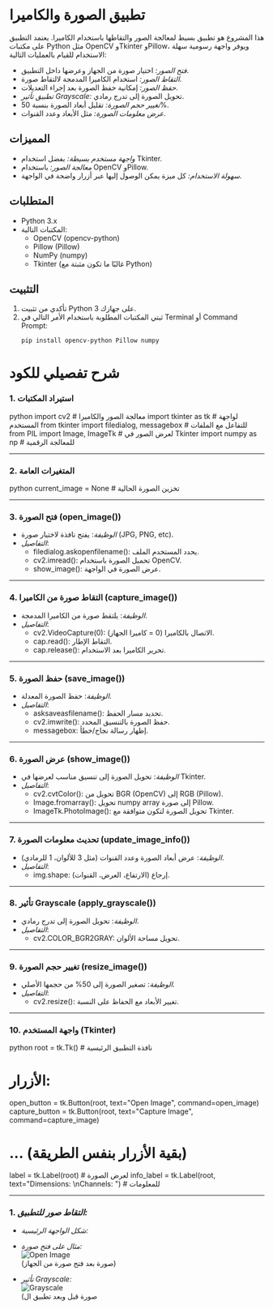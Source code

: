 # تطبيق الصورة والكاميرا

هذا المشروع هو تطبيق بسيط لمعالجة الصور والتقاطها باستخدام الكاميرا. يعتمد التطبيق على مكتبات Python مثل OpenCV وTkinter وPillow، ويوفر واجهة رسومية سهلة الاستخدام للقيام بالعمليات التالية:

- *فتح الصور:* اختيار صورة من الجهاز وعرضها داخل التطبيق.
- *التقاط الصور:* استخدام الكاميرا المدمجة لالتقاط صورة.
- *حفظ الصور:* إمكانية حفظ الصورة بعد إجراء التعديلات.
- *تطبيق تأثير Grayscale:* تحويل الصورة إلى تدرج رمادي.
- *تغيير حجم الصورة:* تقليل أبعاد الصورة بنسبة 50%.
- *عرض معلومات الصورة:* مثل الأبعاد وعدد القنوات.

## المميزات

- *واجهة مستخدم بسيطة:* بفضل استخدام Tkinter.
- *معالجة الصور:* باستخدام OpenCV وPillow.
- *سهولة الاستخدام:* كل ميزة يمكن الوصول إليها عبر أزرار واضحة في الواجهة.

## المتطلبات

- Python 3.x
- المكتبات التالية:
  - OpenCV (opencv-python)
  - Pillow (Pillow)
  - NumPy (numpy)
  - Tkinter (غالبًا ما تكون مثبتة مع Python)

## التثبيت

1. تأكدي من تثبيت Python 3 على جهازك.
2. ثبتي المكتبات المطلوبة باستخدام الأمر التالي في Terminal أو Command Prompt:
   ```bash
   pip install opencv-python Pillow numpy


# شرح تفصيلي للكود

### 1. استيراد المكتبات
python
import cv2          # معالجة الصور والكاميرا
import tkinter as tk # لواجهة المستخدم
from tkinter import filedialog, messagebox # للتفاعل مع الملفات
from PIL import Image, ImageTk # لعرض الصور في Tkinter
import numpy as np   # للمعالجة الرقمية


---

### 2. المتغيرات العامة
python
current_image = None # تخزين الصورة الحالية


---

### 3. فتح الصورة (open_image())
- *الوظيفة*: يفتح نافذة لاختيار صورة (JPG, PNG, etc).
- *التفاصيل*:
  - filedialog.askopenfilename(): يحدد المستخدم الملف.
  - cv2.imread(): تحميل الصورة باستخدام OpenCV.
  - show_image(): عرض الصورة في الواجهة.

---

### 4. التقاط صورة من الكاميرا (capture_image())
- *الوظيفة*: يلتقط صورة من الكاميرا المدمجة.
- *التفاصيل*:
  - cv2.VideoCapture(0): الاتصال بالكاميرا (0 = كاميرا الجهاز).
  - cap.read(): التقاط الإطار.
  - cap.release(): تحرير الكاميرا بعد الاستخدام.

---

### 5. حفظ الصورة (save_image())
- *الوظيفة*: حفظ الصورة المعدلة.
- *التفاصيل*:
  - asksaveasfilename(): تحديد مسار الحفظ.
  - cv2.imwrite(): حفظ الصورة بالتنسيق المحدد.
  - messagebox: إظهار رسالة نجاح/خطأ.

---

### 6. عرض الصورة (show_image())
- *الوظيفة*: تحويل الصورة إلى تنسيق مناسب لعرضها في Tkinter.
- *التفاصيل*:
  - cv2.cvtColor(): تحويل من BGR (OpenCV) إلى RGB (Pillow).
  - Image.fromarray(): تحويل numpy array إلى صورة Pillow.
  - ImageTk.PhotoImage(): تحويل الصورة لتكون متوافقة مع Tkinter.

---

### 7. تحديث معلومات الصورة (update_image_info())
- *الوظيفة*: عرض أبعاد الصورة وعدد القنوات (مثل 3 للألوان، 1 للرمادي).
- *التفاصيل*:
  - img.shape: إرجاع (الارتفاع، العرض، القنوات).

---

### 8. تأثير Grayscale (apply_grayscale())
- *الوظيفة*: تحويل الصورة إلى تدرج رمادي.
- *التفاصيل*:
  - cv2.COLOR_BGR2GRAY: تحويل مساحة الألوان.

---

### 9. تغيير حجم الصورة (resize_image())
- *الوظيفة*: تصغير الصورة إلى 50% من حجمها الأصلي.
- *التفاصيل*:
  - cv2.resize(): تغيير الأبعاد مع الحفاظ على النسبة.

---

### 10. واجهة المستخدم (Tkinter)
python
root = tk.Tk() # نافذة التطبيق الرئيسية
# الأزرار:
open_button = tk.Button(root, text="Open Image", command=open_image)
capture_button = tk.Button(root, text="Capture Image", command=capture_image)
# ... (بقية الأزرار بنفس الطريقة)
label = tk.Label(root) # لعرض الصورة
info_label = tk.Label(root, text="Dimensions: \nChannels: ") # للمعلومات


---

### 1. *التقاط صور للتطبيق:*
- *شكل الواجهة الرئيسية:*  
  

- *مثال على فتح صورة:*  
  ![Open Image](screenshots/open_image.png)  
  (صورة بعد فتح صورة من الجهاز)

- *تأثير Grayscale:*  
  ![Grayscale](screenshots/grayscale.png)  
  (صورة قبل وبعد تطبيق ال

   
